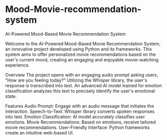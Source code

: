 # Mood-Movie-recommendation-system

AI-Powered Mood-Based Movie Recommendation System

Welcome to the AI-Powered Mood-Based Movie Recommendation System, an innovative project developed using Python and its frameworks. This system aims to offer personalized movie recommendations based on the user's current mood, creating an engaging and enjoyable movie-watching experience.

Overview
The project opens with an engaging audio prompt asking users, "How are you feeling today?" Utilizing the Whisper library, the user's response is transcribed into text. An advanced AI model trained for emotion classification analyzes this text to precisely identify the user's emotional state.

Features
Audio Prompt: Engage with an audio message that initiates the interaction.
Speech-to-Text: Whisper library converts spoken responses into text.
Emotion Classification: AI model accurately classifies user emotions.
Movie Recommendations: Based on emotions, receive tailored movie recommendations.
User-Friendly Interface: Python frameworks create an intuitive web-based UI.
